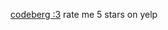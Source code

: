 [codeberg :3](https://codeberg.org/irisfalke)
rate me 5 stars on yelp
<!---
hf-ikea/hf-ikea is a ✨ special ✨ repository because its `README.md` (this file) appears on your GitHub profile.
You can click the Preview link to take a look at your changes.
--->
